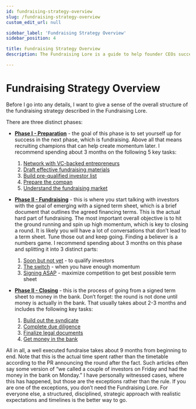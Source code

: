 ```yaml
---
id: fundraising-strategy-overview
slug: /fundraising-strategy-overview
custom_edit_url: null

sidebar_label: 'Fundraising Strategy Overview'
sidebar_position: 4

title: Fundraising Strategy Overview
description: The Fundraising Lore is a guide to help founder CEOs successfully raise early-stage VC financing from Silicon Valley investors.

---
```


# Fundraising Strategy Overview

Before I go into any details, I want to give a sense of the overall structure of the fundraising strategy described in the Fundraising Lore.

There are three distinct phases:

* **[Phase I - Preparation](/phase-i-preparation)** - the goal of this phase is to set yourself up for success in the next phase, which is fundraising. Above all that means recruiting champions that can help create momentum later. I recommend spending about 3 months on the following 5 key tasks:
    1. [Network with VC-backed entrepreneurs](/phase-i-preparation/network-with-vc-backed-entrepreneurs)
    2. [Draft effective fundraising materials](/phase-i-preparation/draft-effective-fundraising-materials)
    3. [Build pre-qualified investor list](/phase-i-preparation/build-pre-qualified-investor-list)
    4. [Prepare the compan](/phase-i-preparation/prepare-the-company)
    5. [Understand the fundraising market](/phase-i-preparation/understand-the-fundraising-market)

* **[Phase II - Fundraising](/phase-ii-fundraising)** - this is where you start talking with investors with the goal of emerging with a signed term sheet, which is a brief document that outlines the agreed financing terms. This is the actual hard part of fundraising. The most important overall objective is to hit the ground running and spin up high momentum, which is key to closing a round. It is likely you will have a lot of conversations that don’t lead to a term sheet. Tune those out and keep going. Finding a believer is a numbers game. I recommend spending about 3 months on this phase and splitting it into 3 distinct parts:
    1. [Soon but not yet](/phase-ii-fundraising/soon-but-not-yet) - to qualify investors
    2. [The switch](/phase-ii-fundraising/the-switch) - when you have enough momentum
    3. [Signing ASAP](/phase-ii-fundraising/signing-asap) - maximize competition to get best possible term sheet

* **[Phase II - Closing](/phase-iii-closing)** - this is the process of going from a signed term sheet to money in the bank. Don’t forget: the round is not done until money is actually in the bank. That usually takes about 2-3 months and includes the following key tasks:
    1. [Build out the syndicate](/phase-iii-closing/build-out-the-syndicate)
    2. [Complete due diligence](/phase-iii-closing/complete-due-diligence)
    3. [Finalize legal documents](/phase-iii-closing/finalize-legal-documents)
    4. [Get money in the bank](/phase-iii-closing/get-money-in-the-bank)

All in all, a well executed fundraise takes about 9 months from beginning to end. Note that this is the actual time spent rather than the timetable according to the PR announcing the round after the fact. Such articles often say some version of “we called a couple of investors on Friday and had the money in the bank on Monday.” I have personally witnessed cases, where this has happened, but those are the exceptions rather than the rule. If you are one of the exceptions, you don’t need the Fundraising Lore. For everyone else, a structured, disciplined, strategic approach with realistic expectations and timelines is the better way to go.
